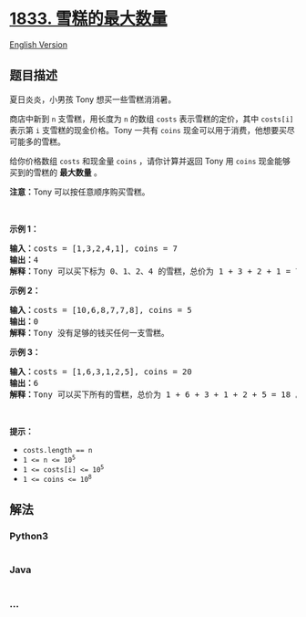 # [1833. 雪糕的最大数量](https://leetcode-cn.com/problems/maximum-ice-cream-bars)

[English Version](/solution/1800-1899/1833.Maximum%20Ice%20Cream%20Bars/README_EN.md)

## 题目描述

<!-- 这里写题目描述 -->

<p>夏日炎炎，小男孩 Tony 想买一些雪糕消消暑。</p>

<p>商店中新到 <code>n</code> 支雪糕，用长度为 <code>n</code> 的数组 <code>costs</code> 表示雪糕的定价，其中 <code>costs[i]</code> 表示第 <code>i</code> 支雪糕的现金价格。Tony 一共有 <code>coins</code> 现金可以用于消费，他想要买尽可能多的雪糕。</p>

<p>给你价格数组 <code>costs</code> 和现金量 <code>coins</code> ，请你计算并返回 Tony 用 <code>coins</code> 现金能够买到的雪糕的 <strong>最大数量</strong> 。</p>

<p><strong>注意：</strong>Tony 可以按任意顺序购买雪糕。</p>

<p> </p>

<p><strong>示例 1：</strong></p>

<pre><strong>输入：</strong>costs = [1,3,2,4,1], coins = 7
<strong>输出：</strong>4
<strong>解释：</strong>Tony 可以买下标为 0、1、2、4 的雪糕，总价为 1 + 3 + 2 + 1 = 7
</pre>

<p><strong>示例 2：</strong></p>

<pre><strong>输入：</strong>costs = [10,6,8,7,7,8], coins = 5
<strong>输出：</strong>0
<strong>解释：</strong>Tony 没有足够的钱买任何一支雪糕。
</pre>

<p><strong>示例 3：</strong></p>

<pre><strong>输入：</strong>costs = [1,6,3,1,2,5], coins = 20
<strong>输出：</strong>6
<strong>解释：</strong>Tony 可以买下所有的雪糕，总价为 1 + 6 + 3 + 1 + 2 + 5 = 18 。
</pre>

<p> </p>

<p><strong>提示：</strong></p>

<ul>
	<li><code>costs.length == n</code></li>
	<li><code>1 &lt;= n &lt;= 10<sup>5</sup></code></li>
	<li><code>1 &lt;= costs[i] &lt;= 10<sup>5</sup></code></li>
	<li><code>1 &lt;= coins &lt;= 10<sup>8</sup></code></li>
</ul>


## 解法

<!-- 这里可写通用的实现逻辑 -->

<!-- tabs:start -->

### **Python3**

<!-- 这里可写当前语言的特殊实现逻辑 -->

```python

```

### **Java**

<!-- 这里可写当前语言的特殊实现逻辑 -->

```java

```

### **...**

```

```

<!-- tabs:end -->
